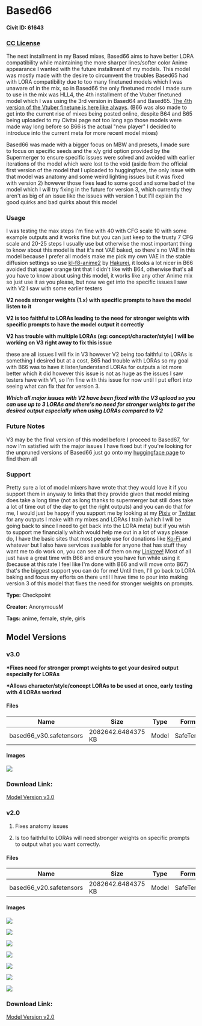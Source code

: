 # Based66

#### Civit ID: 61643

<h3><a target="_blank" rel="ugc" href="https://mega.nz/file/qExmQBQA#9eyI78TMEJu8V4c84UWitrlDAjyqxrxSVc1D5ktb87k">CC License</a></h3><p></p><p>The next installment in my Based mixes, Based66 aims to have better LORA compatibility while maintaining the more sharper lines/softer color Anime appearance I wanted with the future installment of my models. This model was mostly made with the desire to circumvent the troubles Based65 had with LORA compatibility due to too many finetuned models which I was unaware of in the mix, so in Based66 the only finetuned model I made sure to use in the mix was HLL4, the 4th installment of the Vtuber finetuned model which I was using the 3rd version in Based64 and Based65. <a target="_blank" rel="ugc" href="https://huggingface.co/CluelessC/hll-test/tree/main">The 4th version of the Vtuber finetune is here like always</a>. (B66 was also made to get into the current rise of mixes being posted online, despite B64 and B65 being uploaded to my Civitai page not too long ago those models were made way long before so B66 is the actual "new player" I decided to introduce into the current meta for more recent model mixes)</p><p></p><p>Based66 was made with a bigger focus on MBW and presets, I made sure to focus on specific seeds and the x/y grid option provided by the Supermerger to ensure specific issues were solved and avoided with earlier iterations of the model which were lost to the void (aside from the official first version of the model that I uploaded to huggingface, the only issue with that model was anatomy and some weird lighting issues but it was fixed with version 2) however those fixes lead to some good and some bad of the model which I will try fixing in the future for version 3, which currently they aren't as big of an issue like the issues with version 1 but I'll explain the good quirks and bad quirks about this model</p><p></p><h3>Usage</h3><p>I was testing the max steps I'm fine with 40 with CFG scale 10 with some example outputs and it works fine but you can just keep to the trusty 7 CFG scale and 20-25 steps I usually use but otherwise the most important thing to know about this model is that it's not VAE baked, so there's no VAE in this model because I prefer all models make me pick my own VAE in the stable diffusion settings so use <a target="_blank" rel="ugc" href="https://huggingface.co/hakurei/waifu-diffusion-v1-4/blob/main/vae/kl-f8-anime2.ckpt">kl-f8-anime2</a> by <a target="_blank" rel="ugc" href="https://huggingface.co/hakurei">Hakurei</a>, it looks a lot nicer in B66 avoided that super orange tint that I didn't like with B64, otherwise that's all you have to know about using this model, it works like any other Anime mix so just use it as you please, but now we get into the specific issues I saw with V2 I saw with some earlier testers</p><p></p><p><strong>V2 needs stronger weights (1.x) with specific prompts to have the model listen to it</strong></p><p><strong>V2 is too faithful to LORAs leading to the need for stronger weights with specific prompts to have the model output it correctly</strong></p><p><strong>V2 has trouble with multiple LORAs (eg: concept/character/style) I will be working on V3 right away to fix this issue</strong></p><p></p><p>these are all issues I will fix in V3 however V2 being too faithful to LORAs is something I desired but at a cost, B65 had trouble with LORAs so my goal with B66 was to have it listen/understand LORAs for outputs a lot more better which it did however this issue is not as huge as the issues I saw testers have with V1, so I'm fine with this issue for now until I put effort into seeing what can fix that for version 3.</p><p></p><p><strong><em>Which all major issues with V2 have been fixed with the V3 upload so you can use up to 3 LORAs and there's no need for stronger weights to get the desired output especially when using LORAs compared to V2</em></strong></p><p></p><h3>Future Notes</h3><p>V3 may be the final version of this model before I proceed to Based67, for now I'm satisfied with the major issues I have fixed but if you're looking for the unpruned versions of Based66 just go onto my <a target="_blank" rel="ugc" href="https://huggingface.co/AnonymousM/Based-mixes/tree/main">huggingface page</a> to find them all</p><p></p><h3>Support</h3><p>Pretty sure a lot of model mixers have wrote that they would love it if you support them in anyway to links that they provide given that model mixing does take a long time (not as long thanks to supermerger but still does take a lot of time out of the day to get the right outputs) and you can do that for me, I would just be happy if you support me by looking at my <a target="_blank" rel="ugc" href="https://www.pixiv.net/en/users/90601160">Pixiv</a> or <a target="_blank" rel="ugc" href="https://twitter.com/AnonymousM_667">Twitter</a> for any outputs I make with my mixes and LORAs I train (which I will be going back to since I need to get back into the LORA meta) but if you wish to support me financially which would help me out in a lot of ways please do, I have the basic sites that most people use for donations like <a target="_blank" rel="ugc" href="https://ko-fi.com/anonymousm">Ko-Fi</a><a target="_blank" rel="ugc" href="ko-fi.com/anonymousm"> </a>and whatever but I also have services available for anyone that has stuff they want me to do work on, you can see all of them on my <a target="_blank" rel="ugc" href="https://linktr.ee/anonymousm">Linktree!</a> Most of all just have a great time with B66 and ensure you have fun while using it (because at this rate I feel like I'm done with B66 and will move onto B67) that's the biggest support you can do for me! Until then, I'll go back to LORA baking and focus my efforts on there until I have time to pour into making version 3 of this model that fixes the need for stronger weights on prompts.</p>

**Type:** Checkpoint

**Creator:** AnonymousM

**Tags:** anime, female, style, girls

## Model Versions

### v3.0

<p><strong>*Fixes need for stronger prompt weights to get your desired output especially for LORAs</strong></p><p><strong>*Allows character/style/concept LORAs to be used at once, early testing with 4 LORAs worked</strong></p>

#### Files

| Name | Size | Type | Format | Download Url | AutoV1 | AutoV2 | SHA256 | CRC32 | BLAKE3 |
| --- | --- | --- | --- | --- | --- | --- | --- | --- | --- |
| based66_v30.safetensors | 2082642.6484375 KB | Model | SafeTensor | https://civitai.com/api/download/models/67841 | 4641BAE5 | 2FCDEE6E9C | 2FCDEE6E9C30151A1547D593F1B7CD8B7BB47F8E98CE24DC3A52603604883472 | 936C3787 | 14D82F35ED5365B4A9B1B421C3B6485EBF03818ABEA7F9C5F392665D81F1FC4C |

#### Images

<p><img src="https://image.civitai.com/xG1nkqKTMzGDvpLrqFT7WA/f6561701-6df9-4c1b-b55d-67e87255a88d/width=450/759689.jpeg" /></p>

### Download Link:

[Model Version v3.0](https://civitai.com/api/download/models/67841)

### v2.0

<ol><li><p>Fixes anatomy issues</p></li><li><p>Is too faithful to LORAs will need stronger weights on specific prompts to output what you want correctly.</p></li></ol>

#### Files

| Name | Size | Type | Format | Download Url | AutoV1 | AutoV2 | SHA256 | CRC32 | BLAKE3 |
| --- | --- | --- | --- | --- | --- | --- | --- | --- | --- |
| based66_v20.safetensors | 2082642.6484375 KB | Model | SafeTensor | https://civitai.com/api/download/models/66140 | 85E53720 | 7F9D8362F5 | 7F9D8362F5F624DDB35E5671EF90DCD12D099E457C585F62585C6E3B1965E539 | E4BA5F60 | 8A9B0652E55835BF97093900FF0054F38B553AA59B72FDDB1CBA75DCB795801B |

#### Images

<p><img src="https://image.civitai.com/xG1nkqKTMzGDvpLrqFT7WA/6607c827-3964-4631-b2ad-66c1ec1a2293/width=450/738180.jpeg" /></p>

<p><img src="https://image.civitai.com/xG1nkqKTMzGDvpLrqFT7WA/1dd96146-47e2-4dfa-bcbf-09212ba2237e/width=450/738181.jpeg" /></p>

<p><img src="https://image.civitai.com/xG1nkqKTMzGDvpLrqFT7WA/9aa57450-ad95-4562-a8ff-8ef5582cf858/width=450/738182.jpeg" /></p>

<p><img src="https://image.civitai.com/xG1nkqKTMzGDvpLrqFT7WA/fb6b4cb8-eabc-45fd-9e84-2c3f8d3bf023/width=450/738251.jpeg" /></p>

<p><img src="https://image.civitai.com/xG1nkqKTMzGDvpLrqFT7WA/4110be4c-6174-46f4-b075-8615830eb4dd/width=450/738252.jpeg" /></p>

<p><img src="https://image.civitai.com/xG1nkqKTMzGDvpLrqFT7WA/17d6bb78-ac06-4a6f-83e8-738065aff655/width=450/738253.jpeg" /></p>

<p><img src="https://image.civitai.com/xG1nkqKTMzGDvpLrqFT7WA/36b1b477-62e9-4a9a-895d-2deb39135271/width=450/738254.jpeg" /></p>

### Download Link:

[Model Version v2.0](https://civitai.com/api/download/models/66140)

